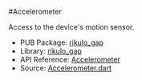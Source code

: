 #Accelerometer

Access to the device's motion sensor.

* PUB Package: [rikulo_gap](http://pub.dartlang.org/packages/rikulo_gap)
* Library: [rikulo_gap](gap:)
* API Reference: [Accelerometer](gap:gap)
* Source: [Accelerometer.dart](source:gap:lib/src)
